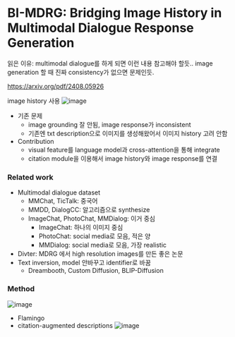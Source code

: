 # BI-MDRG: Bridging Image History in Multimodal Dialogue Response Generation

읽은 이유: multimodal dialogue를 하게 되면 이런 내용 참고해야 할듯.. image generation 할 때 진짜 consistency가 없으면 문제인듯.

https://arxiv.org/pdf/2408.05926

image history 사용
![image](https://github.com/user-attachments/assets/39ba5c94-2053-4278-880b-701d0797510e)

- 기존 문제
  - image grounding 잘 안됨, image response가 inconsistent
  - 기존엔 txt description으로 이미지를 생성해왔어서 이미지 history 고려 안함
- Contribution
  - visual feature를 language model과 cross-attention을 통해 integrate
  - citation module을 이용해서 image history와 image response를 연결

### Related work
- Multimodal dialogue dataset
  - MMChat, TicTalk: 중국어
  - MMDD, DialogCC: 알고리즘으로 synthesize
  - ImageChat, PhotoChat, MMDialog: 이거 중심
    - ImageChat: 하나의 이미지 중심
    - PhotoChat: social media로 모음, 적은 양
    - MMDialog: social media로 모음, 가장 realistic 
- Divter: MDRG 에서 high resolution images를 만든 좋은 논문
- Text inversion, model 안바꾸고 identifier로 바꿈
  - Dreambooth, Custom Diffusion, BLIP-Diffusion

### Method

![image](https://github.com/user-attachments/assets/3af48305-8380-4b74-b229-9172b53264d6)

- Flamingo
- citation-augmented descriptions
![image](https://github.com/user-attachments/assets/2cd296df-ff0d-4cbf-bc42-104600b2b945)
